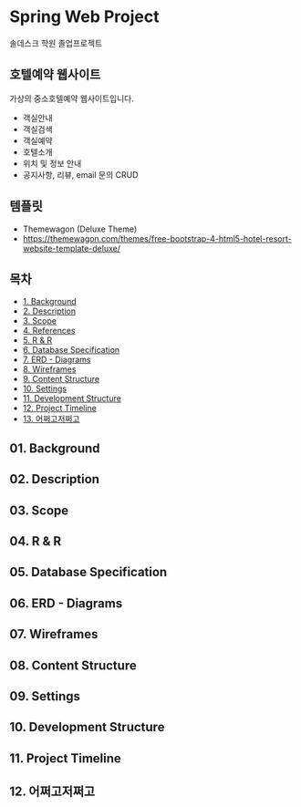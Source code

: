 # Spring Web Project
솔데스크 학원 졸업프로젝트

## 호텔예약 웹사이트
가상의 중소호텔예약 웹사이트입니다.
- 객실안내
- 객실검색
- 객실예약
- 호텔소개
- 위치 및 정보 안내
- 공지사항, 리뷰, email 문의 CRUD

## 템플릿
- Themewagon (Deluxe Theme)
- https://themewagon.com/themes/free-bootstrap-4-html5-hotel-resort-website-template-deluxe/


## 목차
- <a href="#user-content-01-background">1. Background</a>
- <a href="#user-content-02-description">2. Description</a>
- <a href="#user-content-03-scope">3. Scope</a>
- <a href="#user-content-04-references">4. References</a>
- <a href="#user-content-05-r-&-r">5. R & R</a>
- <a href="#user-content-06-database-specification">6. Database Specification</a>
- <a href="#user-content-07-erd-diagrams">7. ERD - Diagrams</a>
- <a href="#user-content-08-wireframes">8. Wireframes</a>
- <a href="#user-content-09-content-structure">9. Content Structure</a>
- <a href="#user-content-10-settings">10. Settings</a>
- <a href="#user-content-11-development-structure">11. Development Structure</a>
- <a href="#user-content-12-background">12. Project Timeline</a>
- <a href="#user-content-13-어쩌고저쩌고">13. 어쩌고저쩌고</a>











## 01. Background
## 02. Description
## 03. Scope
## 04. R & R
## 05. Database Specification
## 06. ERD - Diagrams
## 07. Wireframes
## 08. Content Structure
## 09. Settings
## 10. Development Structure
## 11. Project Timeline
## 12. 어쩌고저쩌고
 <br>
